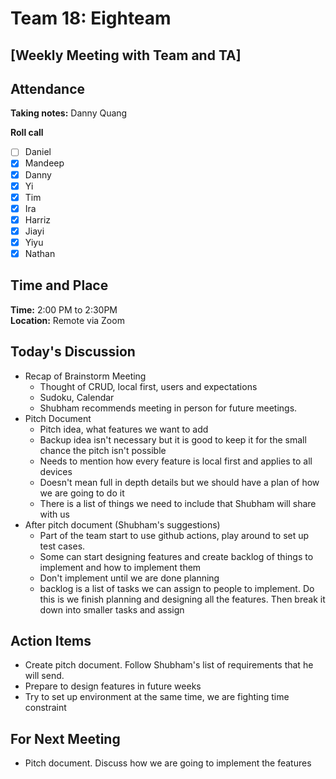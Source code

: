 # Team 18: Eighteam

## \[Weekly Meeting with Team and TA\]
  
## Attendance
**Taking notes:** Danny Quang
  
**Roll call**
- [ ] Daniel
- [x] Mandeep
- [x] Danny
- [x] Yi
- [x] Tim
- [x] Ira
- [x] Harriz
- [x] Jiayi
- [x] Yiyu
- [x] Nathan
  
## Time and Place
**Time:** 2:00 PM to 2:30PM
<br/>
**Location:** Remote via Zoom 
  
## Today's Discussion
- Recap of Brainstorm Meeting
  - Thought of CRUD, local first, users and expectations
  - Sudoku, Calendar
  - Shubham recommends meeting in person for future meetings.
- Pitch Document
  - Pitch idea, what features we want to add
  - Backup idea isn't necessary but it is good to keep it for the small chance the pitch isn't possible
  - Needs to mention how every feature is local first and applies to all devices
  - Doesn't mean full in depth details but we should have a plan of how we are going to do it
  - There is a list of things we need to include that Shubham will share with us
- After pitch document (Shubham's suggestions)
  - Part of the team start to use github actions, play around to set up test cases.
  - Some can start designing features and create backlog of things to implement and how to implement them
  - Don't implement until we are done planning
  - backlog is a list of tasks we can assign to people to implement. Do this is we finish planning and designing all the features. Then break it down into smaller tasks and assign
  
## Action Items
- Create pitch document. Follow Shubham's list of requirements that he will send.
- Prepare to design features in future weeks
- Try to set up environment at the same time, we are fighting time constraint
 
## For Next Meeting
- Pitch document. Discuss how we are going to implement the features
